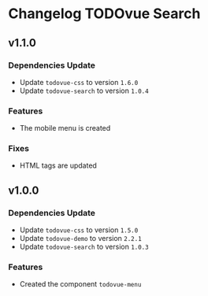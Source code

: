 # Changelog **TODOvue Search**

## v1.1.0
### Dependencies Update
* Update `todovue-css` to version `1.6.0`
* Update `todovue-search` to version `1.0.4`
### Features
* The mobile menu is created
### Fixes
* HTML tags are updated

## v1.0.0
### Dependencies Update
* Update `todovue-css` to version `1.5.0`
* Update `todovue-demo` to version `2.2.1`
* Update `todovue-search` to version `1.0.3`
### Features
* Created the component `todovue-menu`
